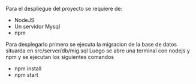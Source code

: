 Para el despliegue del proyecto se requiere de:
 - NodeJS
 - Un servidor Mysql
 - npm

Para desplegarlo primero se ejecuta la migracion de la base de datos situarda en src/server/db/mig.sql
Luego se abre una terminal con nodejs y npm y se ejecutan los siguientes comandos
 - npm install
 - npm start
